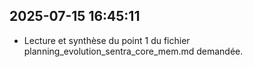 ## 2025-07-15 16:45:11
- Lecture et synthèse du point 1 du fichier planning_evolution_sentra_core_mem.md demandée.


